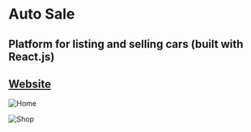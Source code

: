 # Auto Sale
## Platform for listing and selling cars (built with React.js)

## [Website](https://someautosale.netlify.app/)

![Home](https://user-images.githubusercontent.com/103978864/213964027-f0a660ff-2f7f-46e7-ac9f-182662babf70.png)

![Shop](https://user-images.githubusercontent.com/103978864/213964039-160261eb-e5fb-4635-9f82-88a01dfa597f.png)

